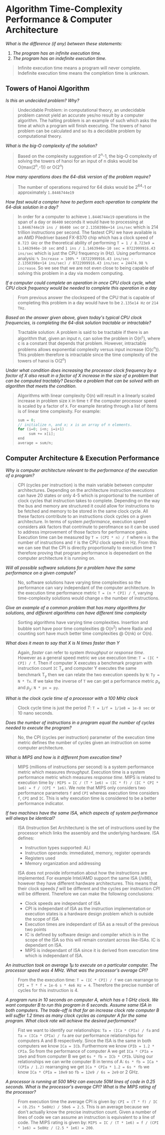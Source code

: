 # Algorithm Time-Complexity Performance & Computer Architecture

*What is the difference (if any) between these statements:*
1. *The program has an infinite execution time.*
2. *The program has an indefinite execution time.*
 
>Infinite execution time means a program will never complete. Indefinite execution time means the completion time is unknown.

## Towers of Hanoi Algorithm

*Is this an undecided problem? Why?*

>Undecidable Problem: in computational theory, an undecidable problem cannot yield an accurate yes/no result by a computer algorithm. The halting problem is an example of such which asks the time at which a program will finish executing. The towers of hanoi problem can be calculated and so its a decidable problem by computational theory.

*What is the big-O complexity of the solution?*

>Based on the complexity suggestion of 2<sup>n</sup>-1, the big-O complexity of solving the towers of hanoi for an input of n disks would be O(max(2<sup>n</sup>,-1)) or O(2<sup>n</sup>)

*How many operations does the 64-disk version of the problem require?*

>The number of operations required for 64 disks would be 2<sup>64</sup>-1 or approximately `1.8446744e19`

*How fast would a compter have to perform each operation to complete the 64-disk solution in a day?*

> In order for a computer to achieve `1.8446744e19` operations in the span of a day or `86400` seconds it would have to processing at `1.8446744e19 ins / 86400 sec` or `2.1350398e+14 ins/sec` which is 214 trillion instructions per second. The fastest CPU we have available is an AMD Piledriver based FX-8370 chip which has a clock speed of `8.723 GHz` or the theoretical ability of performing `T = 1 / 8.723e9 = 1.1463946e-10 sec` and `1 ins / 1.1463946e-10 sec = 8722999916.43 ins/sec` which is just the CPU frequency in (Hz). Using performance analysis: `% Increase = 100% * (8722999916.43 ins/sec - 2.1350398e+14 ins/sec) / 8722999916.43 ins/sec = 24474.98 % increase`. So we see that we are not even close to being capable of solving this problem in a day via modern computing.

*If a computer could complete an operation in once CPU clock cycle, what CPU clock frequency would be needed to complete this operation in a day*

> From previous answer the clockspeed of the CPU that is capable of completing this problem in a day would have to be `2.135e14 Hz` or `214 THz`.

*Based on the answer given above, given today's typical CPU clock frequencies, is completing the 64-disk solution tractable or intractable?*

> Tractable solution: A problem is said to be tractable if there is an algorithm that, given an input n, can solve the problem in O(n<sup>c</sup>), where c is a constant that depends that problem. However, intractable problems allows exponential complexity versus input increase (O(c<sup>n</sup>)). This problem therefore is intractable since the time complexity of the towers of hanoi is O(2<sup>n</sup>)

*Under what condition does increasing the processor	clock frequency	by a factor of X also result in	a factor of	X increase in the size of a problem	that can be	computed tractably? Describe a problem that can	be solved with an algorithm that meets the condition.*

> Algorithms with linear complexity O(n) will result in a linearly scaled increase in problem size `X` in time `t` if the computer processor speed is scaled by a factor of `X`. For example iterating through a list of items is of linear time complexity. For example:
>```c
>sum = 0;
>// initialize n, and x; x is an array of n elements.
>for (i=0; i<n; i=i+1)
>      sum += x[i];
>end
>average = sum/n;
>```

## Computer Architecture & Execution Performance

*Why is computer architecture relevant to the performance of the execution of a program?*

> CPI (cycles per instruction) is the main variable between computer architectures. Depending on the architecture instruction executions can have 20 states or only 4-5 which is proportional to the number of clock cycles that instruction takes to complete. Depending on the way the bus and memory are structured it could allow for instructions to be fetched and memory to be stored in the same clock cycle. All these factors contribute to an instructions clock cycles on a given architecture. In terms of system *performance*, execution speed considers akk factors that contrinute to perofmance so it can be used to address improvement of those factors for performance gains. Execution time can be measured by `T = (CPI * n) / f` where `n` is the number of instructions and `f` is the CPU clock speed in Hz. From this we can see that the CPI is directly proportionally to execution time `T` therefore proving that program performance is depenedant on the computer architecture it is running on.

*Will all possible software solutions for a problem have the same performance on a given compute?*

> No, software solutions have varying time complexities so the performance can vary independant of the computer architecture. In the execution time performance metric `T = (n * CPI) / f`, varying time-complexity solutions would change `n` the number of instructions.

*Give an example of a common problem that has many algorithms for solutions, and different algorithms can have different time complexity*

> Sorting algorithms have varying time complexities. Insertion and bubble sort have poor time complexities @ O(n<sup>2</sup>) where Radix and counting sort have much better time complexities  @ O(nk) or O(n).

*What does it mean to say that X is N times faster than Y*

> Again, *faster* can refer to system *throughput* or *response time*. However as a general speed metric we use execution time: `T = (IC * CPI) / f`. Then if computer X executes a benchmark program with instruction count `IC` T<sub>x</sub> and computer Y executes the same benchmark T<sub>y</sub> then we can relate the two execution speeds by `N`: `Ty = N * Tx`. If we take the inverse of `T` we can get a performance metric *p<sub>x* and *p<sub>y*: `N * px = py`.

*What is the clock cycle time of a processor with a 100 MHz clock*

> Clock cycle time is just the period *T*: `T = 1/f = 1/1e8 = 1e-8 sec` or 10 nano seconds.

*Does the number of instructions in a program equal the number of cycles needed to execute the program?*

> No, the CPI (cycles per instruction) parameter of the execution time metric defines the number of cycles given an instruction on some computer architecture.

*What is MIPS and how is it different from execution time?*

> MIPS (millions of instructions per second) is a system performance metric which measures *throughput*. Execution time is a system performance metric which measures *response time*. MIPS is related to execution time by : `MIPS = IC / (T * 1e6) = (IC * f) / (IC * CPI * 1e6) = f / (CPI * 1e6)`. We note that MIPS only considers two performance parameters `f` and `CPI` whereas execution time considers `f`, `CPI` and `IC`. This is why execution time is considered to be a better performance indicator.

*If two machines have the same ISA, which aspects of system performance will always be identical?*

> ISA (Instruction Set Architecture) is the set of instructions used by the processor which links the assembly and the underlying hardware. ISA defines:
> - Instruction types supported: ALI
> - Instruction operands: immediated, memory, register operands
> - Registers used
> - Memory organization and addressing
> 
> ISA does not provide information about how the instructions are implemented. For example Intel/AMD support the same ISA (/x86), however they have different hardware architectures. This means that their clock speeds *f* will be different and the cycles per instruction *CPI* will be different. Therefore we can make the following conclusions:
> - Clock speeds are independant of ISA
> - CPI is independant of ISA as the instruction implementation or execution states is a hardware design problem which is outside the scope of ISA
> - Execution times are independant of ISA as a result of the previous two points
> - IC is defined by software design and compiler which is in the scope of the ISA so this will remain constant across like-ISAs. IC is dependant on ISA.
> - MIPS is independant of ISA since it is derived from execution time which is independant of ISA.

*An instruction took on average 1μ to execute on a particular computer. The processor speed was 4 MHz. What was the processor's average CPI?*

>  From the the execution time: `T = (IC * CPI) / f` we can rearrange to `CPI = T * f = 1e-6 s * 4e6 Hz = 4`. Therefore the precise number of cycles for this instruction is 4.

*A program runs in 10 seconds on computer A, which has a 1 GHz clock. We want computer B to run this program in 6 seconds. Assume same ISA in both computers. The trade-off is that for an increase clock rate computer B will suffer 1.2 times as many clock cycles as computer A for the same program. What clock rate will achieve the desired performance?*

> Fist we want to identify our relationships: `Ta = (ICa * CPIa) / fa` and `Ta = (ICa * CPIa) / fa` are our performance relationships for computers A and B respectively. Since the ISA is the same in both computers we know `ICa = ICb`. Furthermore we know `CPIb = 1.2 * CPIa`. So from the performance of computer A we get `ICa * CPIa = 10e9` and from computer B we get `6s * fb = ICb * CPIb`. Using our relationships we can write computer B in terms of A: `6s * fb = ICa * (CPIa / 1.2)` rearranging we get `ICa * CPIa * 1.2 = 6s * fb` we know `ICa * CPIa = 10e9` so `fb = 12e9 / 6s = 2e9` or 2 GHz.

*A processor is running at 500 MHz can execute 50M lines of code in 0.25 seconds. What is the processor's average CPI? What is the MIPS rating of the processor?*

> From execution time the average CPI is given by: `CPI = (T * f) / IC = (0.25s * 5e8Hz) / 50e6 = 2.5`. This is an average because we don't actually know the precise instruction count. Given a number of lines of code we can assume an instruction is equivalent to a line of code. The MIPS rating is given by: `MIPS = IC / (T * 1e6) = f / (CPI * 1e6) = 5e8Hz / (2.5 * 1e6) = 200`.